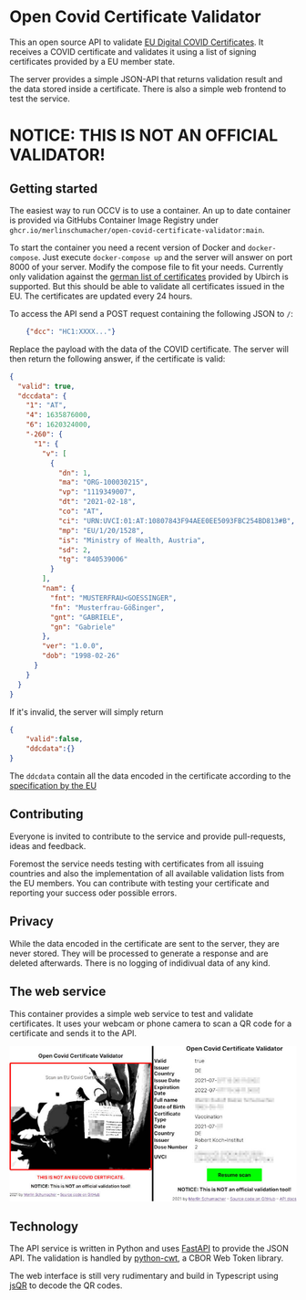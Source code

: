 # Open Covid Certificate Validator

This an open source API to validate [EU Digital COVID Certificates](https://ec.europa.eu/info/live-work-travel-eu/coronavirus-response/safe-covid-19-vaccines-europeans/eu-digital-covid-certificate_en). It receives a COVID certificate and validates it using a list of signing certificates provided by a EU member state.

The server provides a simple JSON-API that returns validation result and the data stored inside a certificate. There is also a simple web frontend to test the service.

# NOTICE: THIS IS NOT AN OFFICIAL VALIDATOR!

## Getting started

The easiest way to run OCCV is to use a container. An up to date container is provided via GitHubs Container Image Registry under `ghcr.io/merlinschumacher/open-covid-certificate-validator:main`.

To start the container you need a recent version of Docker and `docker-compose`. Just execute `docker-compose up` and the server will answer on port 8000 of your server. Modify the compose file to fit your needs. Currently only validation against the [german list of certificates](https://github.com/Digitaler-Impfnachweis/certification-apis) provided by Ubirch is supported. But this should be able to validate all certificates issued in the EU. The certificates are updated every 24 hours.

To access the API send a POST request containing the following JSON to `/`:

```json
    {"dcc": "HC1:XXXX..."}
```

Replace the payload with the data of the COVID certificate. The server will then return the following answer, if the certificate is valid:

```json
{
  "valid": true,
  "dccdata": {
    "1": "AT",
    "4": 1635876000,
    "6": 1620324000,
    "-260": {
      "1": {
        "v": [
          {
            "dn": 1,
            "ma": "ORG-100030215",
            "vp": "1119349007",
            "dt": "2021-02-18",
            "co": "AT",
            "ci": "URN:UVCI:01:AT:10807843F94AEE0EE5093FBC254BD813#B",
            "mp": "EU/1/20/1528",
            "is": "Ministry of Health, Austria",
            "sd": 2,
            "tg": "840539006"
          }
        ],
        "nam": {
          "fnt": "MUSTERFRAU<GOESSINGER",
          "fn": "Musterfrau-Gößinger",
          "gnt": "GABRIELE",
          "gn": "Gabriele"
        },
        "ver": "1.0.0",
        "dob": "1998-02-26"
      }
    }
  }
}
```

If it's invalid, the server will simply return

```json
{
    "valid":false, 
    "ddcdata":{}
}
```

The `ddcdata` contain all the data encoded in the certificate according to the [specification by the EU](https://ec.europa.eu/health/sites/default/files/ehealth/docs/covid-certificate_json_specification_en.pdf)

## Contributing

Everyone is invited to contribute to the service and provide pull-requests, ideas and feedback.

Foremost the service needs testing with certificates from all issuing countries and also the implementation of all available validation lists from the EU members. You can contribute with testing your certificate and reporting your success oder possible errors. 

## Privacy

While the data encoded in the certificate are sent to the server, they are never stored. They will be processed to generate a response and are deleted afterwards. There is no logging of indidivual data of any kind.

## The web service

This container provides a simple web service to test and validate certificates. It uses your webcam or phone camera to scan a QR code for a certificate and sends it to the API.

![An example of a scanned and validated COVID Certificate](demo.jpg)

## Technology

The API service is written in Python and uses [FastAPI](https://github.com/tiangolo/fastapi) to provide the JSON API. The validation is handled by  [python-cwt](https://github.com/dajiaji/python-cwt), a CBOR Web Token library.

The web interface is still very rudimentary and build in Typescript using [jsQR](https://github.com/cozmo/jsQR) to decode the QR codes.
